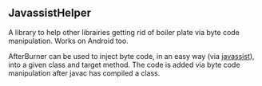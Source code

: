JavassistHelper
---------------
A library to help other librairies getting rid of boiler plate via byte code manipulation. 
Works on Android too.

AfterBurner can be used to inject byte code, in an easy way (via [javassist](https://github.com/jboss-javassist/javassist)), into a given class and target method. 
The code is added via byte code manipulation after javac has compiled a class. 
